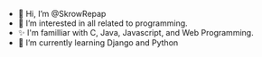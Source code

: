 - 👋 Hi, I’m @SkrowRepap
- 👀 I’m interested in all related to programming.
- ✨ I'm familliar with C, Java, Javascript, and Web Programming.
- 🌱 I’m currently learning Django and Python


<!---
SkrowRepap/SkrowRepap is a ✨ special ✨ repository because its `README.md` (this file) appears on your GitHub profile.
You can click the Preview link to take a look at your changes.
--->
